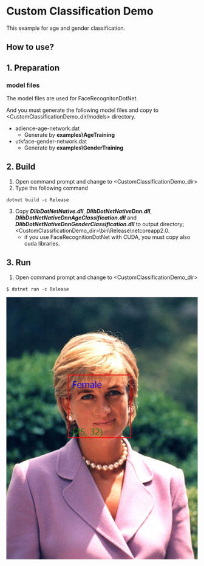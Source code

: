 ﻿# Custom Classification Demo

This example for age and gender classification.

## How to use?

## 1. Preparation

### model files

The model files are used for FaceRecognitonDotNet.

And you must generate the following model files and copy to &lt;CustomClassificationDemo_dir/models&gt; directory.

* adience-age-network.dat
  * Generate by **examples\AgeTraining**
* utkface-gender-network.dat
  * Generate by **examples\GenderTraining**

## 2. Build

1. Open command prompt and change to &lt;CustomClassificationDemo_dir&gt;
1. Type the following command
````
dotnet build -c Release
````
3. Copy ***DlibDotNetNative.dll***, ***DlibDotNetNativeDnn.dll***, ***DlibDotNetNativeDnnAgeClassification.dll*** and ***DlibDotNetNativeDnnGenderClassification.dll***  to output directory; &lt;CustomClassificationDemo_dir&gt;\bin\Release\netcoreapp2.0.
   * if you use FaceRecognitionDotNet with CUDA, you must copy also cuda libraries.

## 3. Run

1. Open command prompt and change to &lt;CustomClassificationDemo_dir&gt;

````
$ dotnet run -c Release
````

![Result](images/result.png "Result")